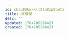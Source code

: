 ```yaml
---
id: cbsu02kwrxlt2la8zp9oetz
title: UI框架
desc: ''
updated: 1704785298423
created: 1704785298423
---
```

